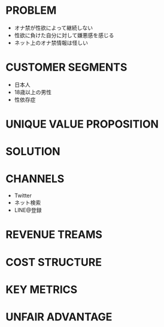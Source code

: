 # PROBLEM

* オナ禁が性欲によって継続しない
* 性欲に負けた自分に対して嫌悪感を感じる
* ネット上のオナ禁情報は怪しい

# CUSTOMER SEGMENTS

* 日本人
* 18歳以上の男性
* 性依存症

# UNIQUE VALUE PROPOSITION


# SOLUTION


# CHANNELS

* Twitter
* ネット検索
* LINE@登録

# REVENUE TREAMS


# COST STRUCTURE


# KEY METRICS


# UNFAIR ADVANTAGE

